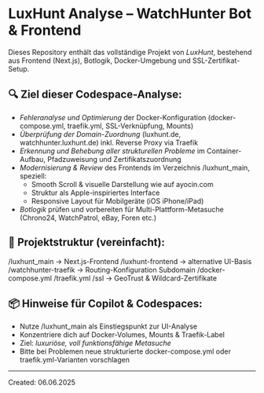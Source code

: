 # LuxHunt Analyse – WatchHunter Bot & Frontend

Dieses Repository enthält das vollständige Projekt von *LuxHunt*, bestehend aus Frontend (Next.js), Botlogik, Docker-Umgebung und SSL-Zertifikat-Setup.

## 🔍 Ziel dieser Codespace-Analyse:

- *Fehleranalyse und Optimierung* der Docker-Konfiguration (docker-compose.yml, traefik.yml, SSL-Verknüpfung, Mounts)
- *Überprüfung der Domain-Zuordnung* (luxhunt.de, watchhunter.luxhunt.de) inkl. Reverse Proxy via Traefik
- *Erkennung und Behebung aller strukturellen Probleme* im Container-Aufbau, Pfadzuweisung und Zertifikatszuordnung
- *Modernisierung & Review* des Frontends im Verzeichnis /luxhunt_main, speziell:
  - Smooth Scroll & visuelle Darstellung wie auf ayocin.com
  - Struktur als Apple-inspiriertes Interface
  - Responsive Layout für Mobilgeräte (iOS iPhone/iPad)
- *Botlogik* prüfen und vorbereiten für Multi-Plattform-Metasuche (Chrono24, WatchPatrol, eBay, Foren etc.)

## 📁 Projektstruktur (vereinfacht):


/luxhunt_main     → Next.js-Frontend
/luxhunt-frontend → alternative UI-Basis
/watchhunter-traefik → Routing-Konfiguration Subdomain
/docker-compose.yml
/traefik.yml
/ssl              → GeoTrust & Wildcard-Zertifikate


## 📦 Hinweise für Copilot & Codespaces:

- Nutze /luxhunt_main als Einstiegspunkt zur UI-Analyse
- Konzentriere dich auf Docker-Volumes, Mounts & Traefik-Label
- Ziel: *luxuriöse, voll funktionsfähige Metasuche*
- Bitte bei Problemen neue strukturierte docker-compose.yml oder traefik.yml-Varianten vorschlagen

---

Created: 06.06.2025